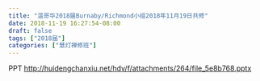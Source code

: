 ```yaml
---
title: "温哥华2018届Burnaby/Richmond小组2018年11月19日共修"
date: 2018-11-19 16:27:54-08:00
draft: false
tags: ["2018届"]
categories: ["慧灯禅修班"]
---
```

PPT
 http://huidengchanxiu.net/hdv/f/attachments/264/file_5e8b768.pptx
